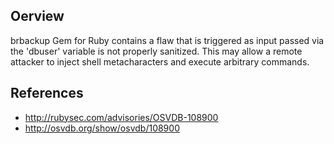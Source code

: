 ## Oerview
brbackup Gem for Ruby contains a flaw that is triggered as input passed
via the 'dbuser' variable is not properly sanitized. This may allow a
remote attacker to inject shell metacharacters and execute arbitrary
commands.


## References
- http://rubysec.com/advisories/OSVDB-108900
- http://osvdb.org/show/osvdb/108900
